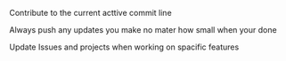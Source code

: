 Contribute to the current acttive commit line 

Always push any updates you make no mater how small when your done

Update Issues and projects when working on spacific features 
